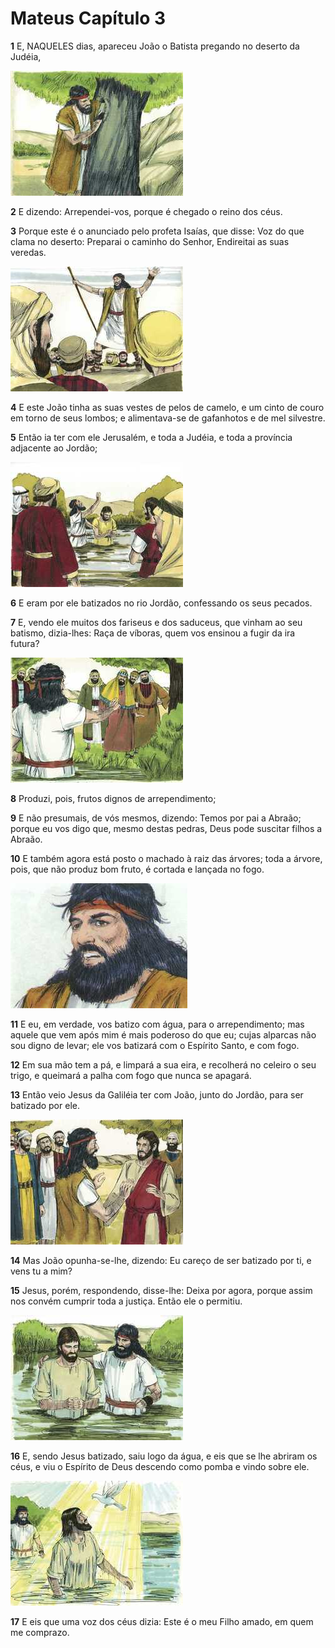 # Mateus Capítulo 3

**1** 	E, NAQUELES dias, apareceu João o Batista pregando no deserto da Judéia,

![](../Images/SweetPublishing/40-3-1.jpg) 

**2** 	E dizendo: Arrependei-vos, porque é chegado o reino dos céus.

**3** 	Porque este é o anunciado pelo profeta Isaías, que disse: Voz do que clama no deserto: Preparai o caminho do Senhor, Endireitai as suas veredas.

![](../Images/SweetPublishing/40-3-2.jpg) 

**4** 	E este João tinha as suas vestes de pelos de camelo, e um cinto de couro em torno de seus lombos; e alimentava-se de gafanhotos e de mel silvestre.

**5** 	Então ia ter com ele Jerusalém, e toda a Judéia, e toda a província adjacente ao Jordão;

![](../Images/SweetPublishing/40-3-3.jpg) 

**6** 	E eram por ele batizados no rio Jordão, confessando os seus pecados.

**7** 	E, vendo ele muitos dos fariseus e dos saduceus, que vinham ao seu batismo, dizia-lhes: Raça de víboras, quem vos ensinou a fugir da ira futura?

![](../Images/SweetPublishing/40-3-4.jpg) 

**8** 	Produzi, pois, frutos dignos de arrependimento;

**9** 	E não presumais, de vós mesmos, dizendo: Temos por pai a Abraão; porque eu vos digo que, mesmo destas pedras, Deus pode suscitar filhos a Abraão.

**10** 	E também agora está posto o machado à raiz das árvores; toda a árvore, pois, que não produz bom fruto, é cortada e lançada no fogo.

![](../Images/SweetPublishing/40-3-5.jpg) 

**11** 	E eu, em verdade, vos batizo com água, para o arrependimento; mas aquele que vem após mim é mais poderoso do que eu; cujas alparcas não sou digno de levar; ele vos batizará com o Espírito Santo, e com fogo.

**12** 	Em sua mão tem a pá, e limpará a sua eira, e recolherá no celeiro o seu trigo, e queimará a palha com fogo que nunca se apagará.

**13** 	Então veio Jesus da Galiléia ter com João, junto do Jordão, para ser batizado por ele.

![](../Images/SweetPublishing/40-3-6.jpg) 

**14** 	Mas João opunha-se-lhe, dizendo: Eu careço de ser batizado por ti, e vens tu a mim?

**15** 	Jesus, porém, respondendo, disse-lhe: Deixa por agora, porque assim nos convém cumprir toda a justiça. Então ele o permitiu.

![](../Images/SweetPublishing/40-3-7.jpg) 

**16** 	E, sendo Jesus batizado, saiu logo da água, e eis que se lhe abriram os céus, e viu o Espírito de Deus descendo como pomba e vindo sobre ele.

![](../Images/SweetPublishing/40-3-8.jpg) 

**17** 	E eis que uma voz dos céus dizia: Este é o meu Filho amado, em quem me comprazo.


